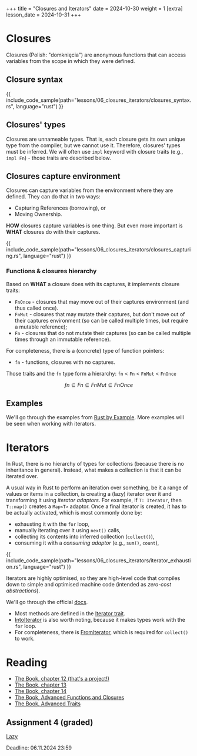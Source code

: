 +++
title = "Closures and Iterators"
date = 2024-10-30
weight = 1
[extra]
lesson_date = 2024-10-31
+++

# Closures

Closures (Polish: "domknięcia") are anonymous functions that can access variables from the scope in which they were defined.

## Closure syntax

{{ include_code_sample(path="lessons/06_closures_iterators/closures_syntax.rs", language="rust") }}

## Closures' types

Closures are unnameable types. That is, each closure gets its own unique type from the compiler,
but we cannot use it. Therefore, closures' types must be inferred.
We will often use `impl` keyword with closure traits (e.g., `impl Fn`) - those traits are described below.

## Closures capture environment

Closures can capture variables from the environment where they are defined. They can do that in two ways:
- Capturing References (borrowing), or
- Moving Ownership.

**HOW** closures capture variables is one thing.
But even more important is **WHAT** closures do with their captures.

{{ include_code_sample(path="lessons/06_closures_iterators/closures_capturing.rs", language="rust") }}

### Functions & closures hierarchy

Based on **WHAT** a closure does with its captures, it implements closure traits:

- `FnOnce` - closures that may move out of their captures environment (and thus called once).
- `FnMut` - closures that may mutate their captures, but don't move out of their captures environment (so can be called multiple times, but require a mutable reference);
- `Fn` - closures that do not mutate their captures (so can be called multiple times through an immutable reference).

For completeness, there is a (concrete) type of function pointers:
- `fn` - functions, closures with no captures.

Those traits and the `fn` type form a hierarchy: `fn` < `Fn` < `FnMut` < `FnOnce`

$$ fn \subseteq Fn \subseteq FnMut \subseteq FnOnce $$ 

## Examples

We'll go through the examples from [Rust by Example](https://doc.rust-lang.org/rust-by-example/fn/closures.html).
More examples will be seen when working with iterators.


# Iterators

In Rust, there is no hierarchy of types for collections (because there is no inheritance in general).
Instead, what makes a collection is that it can be iterated over.

A usual way in Rust to perform an iteration over something, be it a range of values or items in a collection, is creating a (lazy) iterator over it and transforming it using *iterator adaptors*. For example, if `T: Iterator`, then `T::map()` creates a `Map<T>` adaptor. Once a final iterator is created, it has to be actually activated, which is most commonly done by:
- exhausting it with the `for` loop,
- manually iterating over it using `next()` calls,
- collecting its contents into inferred collection (`collect()`),
- consuming it with a *consuming adaptor* (e.g., `sum()`, `count`),

{{ include_code_sample(path="lessons/06_closures_iterators/iterator_exhaustion.rs", language="rust") }}


Iterators are highly optimised, so they are high-level code that compiles down to simple and optimised machine code (intended as _zero-cost abstractions_).

We'll go through the official [docs](https://doc.rust-lang.org/stable/std/iter/).
- Most methods are defined in the [Iterator trait](https://doc.rust-lang.org/stable/std/iter/trait.Iterator.html).
- [IntoIterator](https://doc.rust-lang.org/stable/std/iter/trait.IntoIterator.html) is also worth noting, because it makes types work with the `for` loop.
- For completeness, there is [FromIterator](https://doc.rust-lang.org/stable/std/iter/trait.FromIterator.html), which is required for `collect()` to work.

# Reading

- [The Book, chapter 12 (that's a project!)](https://doc.rust-lang.org/book/ch12-00-an-io-project.html)
- [The Book, chapter 13](https://doc.rust-lang.org/book/ch13-00-functional-features.html)
- [The Book, chapter 14](https://doc.rust-lang.org/book/ch14-00-more-about-cargo.html)
- [The Book, Advanced Functions and Closures](https://doc.rust-lang.org/stable/book/ch19-05-advanced-functions-and-closures.html)
- [The Book, Advanced Traits](https://doc.rust-lang.org/stable/book/ch19-03-advanced-traits.html)

## Assignment 4 (graded)

[Lazy](https://classroom.github.com/a/9aJix-LK)

Deadline: 06.11.2024 23:59